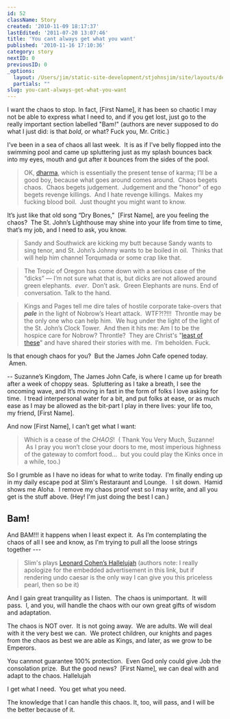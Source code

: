 ```yaml
---
id: 52
className: Story
created: '2010-11-09 18:17:37'
lastEdited: '2011-07-20 13:07:46'
title: 'You cant always get what you want'
published: '2010-11-16 17:10:36'
category: story
nextID: 0
previousID: 0
_options:
  layout: /Users/jim/static-site-development/stjohnsjim/site/layouts/default.static.ttml
  partials: ""
slug: you-cant-always-get-what-you-want
---
```

<p>I want the chaos to stop. In fact, [First Name], it has been so chaotic I may not be able to express what I need to, and if you get lost, just go to the really important section labelled "Bam!" (authors are never supposed to do what I just did: is that <em>bold</em>, or what? Fuck you, Mr. Critic.)</p>
<p >I’ve been in a sea of chaos all last week.  It is as if I’ve belly flopped into the swimming pool and came up spluttering just as my splash bounces back into my eyes, mouth and gut after it bounces from the sides of the pool.</p>

<blockquote>
<p>OK, <a href="http://dharma" target="_blank">dharma</a>, which is essentially the present tense of karma; I’ll be a good boy, because what goes around comes around.  Chaos begets chaos.  Chaos begets judgement.  Judgement and the "honor" of ego begets revenge killings.  And I hate revenge killings.  Makes my fucking blood boil.  Just thought you might want to know.</p>
</blockquote>

<p >It’s just like that old song “Dry Bones,”  [First Name], are you feeling the chaos?  The St. John’s Lighthouse may shine into your life from time to time, that’s my job, and I need to ask, you know.</p>

<blockquote>
<p>Sandy and Southwick are kicking my butt because Sandy wants to sing tenor, and St. John’s Johnny wants to be boiled in oil.  Thinks that will help him channel Torqumada or some crap like that.</p>
</blockquote>
<blockquote>

</blockquote>
<blockquote>
<p>The Tropic of Oregon has come down with a serious case of the “dicks” — I’m not sure what that is, but dicks are not allowed around green elephants.  <em>ever</em>.  Don’t ask.  Green Elephants are nuns. End of conversation. Talk to the hand.</p>
</blockquote>
<blockquote>

</blockquote>
<blockquote>
<p>Kings and Pages tell me dire tales of hostile corporate take-overs that <span ><strong><em><span >pale</span></em></strong></span> in the light of Nobrow’s Heart attack.  WTF?!?!!!  Throntle may be the only one who can help him.  We hug under the light of the light of the St. John’s Clock Tower.  And then it hits me: Am I to be the hospice care for Nobrow? Throntle?  They are Christ's "<a href="http://www.columbia.edu/cu/augustine/arch/teresa94.html" target="_blank">least of these</a>" and have shared their stories with me.  I’m beholden. Fuck.</p>
</blockquote>

<p >Is that enough chaos for you?  But the James John Cafe opened today.  Amen.</p>
<p >-- Suzanne’s Kingdom, The James John Cafe, is where I came up for breath after a week of choppy seas.  Spluttering as I take a breath, I see the oncoming wave, and It’s moving in fast in the form of folks I love asking for time.  I tread interpersonal water for a bit, and put folks at ease, or as much ease as I may be allowed as the bit-part I play in there lives: your life too, my friend, [First Name].</p>

<p >And now [First Name], I can’t get what I want:</p>

<blockquote>
<p>Which is a cease of the <em>CHAOS</em>!  ( Thank You Very Much, Suzanne!  As I pray you won’t close your doors to me, most imperious highness of the gateway to comfort food…  but you could play the Kinks once in a while, too.)</p>
</blockquote>

<p >So I grumble as I have no ideas for what to write today.  I’m finally ending up in my daily escape pod at Slim's Restaraunt and Lounge.   I sit down.  Hamid shows me Aloha.  I remove my chaos proof vest so I may write, and all you get is the stuff above. (Hey! I'm just doing the best I can.)</p>
<h2>Bam! </h2>
<p >And BAM!!! it happens when I least expect it.  As I’m contemplating the chaos of all I see and know, as I'm trying to pull all the loose strings together ---</p>

<blockquote>
<p>Slim's plays <a href="http://www.youtube.com/watch?v=YrLk4vdY28Q" target="_blank">Leonard Cohen’s Hallelujah</a> (authors note: I really apologize for the embedded advertisement in this link, but if rendering undo caesar is the only way I can give you this priceless pearl, then so be it)</p>
</blockquote>

<p >And I gain great tranquility as I listen.  The chaos is unimportant.  It will pass.  I, and you, will handle the chaos with our own great gifts of wisdom and adaptation.</p>

<p >The chaos is NOT over.  It is not going away.  We are adults. We will deal with it the very best we can.  We protect children, our knights and pages from the chaos as best we are able as Kings, and later, as we grow to be Emperors.</p>

<p >You cannnot guarantee 100% protection.  Even God only could give Job the consolation prize.  But the good news?  [First Name], we can deal with and adapt to the chaos. Hallelujah</p>

<p >I get what I need.  You get what you need.</p>

<p >The knowledge that I can handle this chaos. It, too, will pass, and I will be the better because of it.</p>